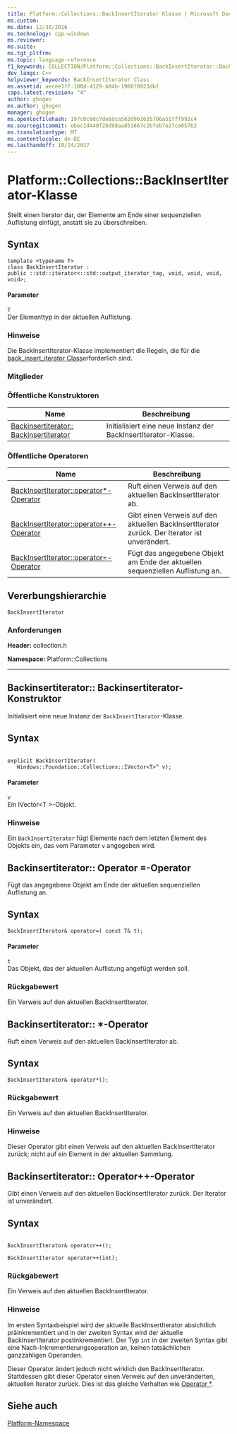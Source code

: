 ```yaml
---
title: Platform::Collections::BackInsertIterator Klasse | Microsoft Docs
ms.custom: 
ms.date: 12/30/2016
ms.technology: cpp-windows
ms.reviewer: 
ms.suite: 
ms.tgt_pltfrm: 
ms.topic: language-reference
f1_keywords: COLLECTION/Platform::Collections::BackInsertIterator::BackInsertIterator
dev_langs: C++
helpviewer_keywords: BackInsertIterator Class
ms.assetid: aecee1ff-100d-4129-b84b-1966f0923dbf
caps.latest.revision: "4"
author: ghogen
ms.author: ghogen
manager: ghogen
ms.openlocfilehash: 197c0c8dc7de6dca562d961635706a51fff992c4
ms.sourcegitcommit: ebec1d449f2bd98aa851667c2bfeb7e27ce657b2
ms.translationtype: MT
ms.contentlocale: de-DE
ms.lasthandoff: 10/24/2017
---
```

# <a name="platformcollectionsbackinsertiterator-class"></a>Platform::Collections::BackInsertIterator-Klasse
Stellt einen Iterator dar, der Elemente am Ende einer sequenziellen Auflistung einfügt, anstatt sie zu überschreiben.  
  
## <a name="syntax"></a>Syntax  
  
```  
template <typename T>  
class BackInsertIterator : 
public ::std::iterator<::std::output_iterator_tag, void, void, void, void>;  
```  
  
#### <a name="parameters"></a>Parameter  
 `T`  
 Der Elementtyp in der aktuellen Auflistung.  
  
### <a name="remarks"></a>Hinweise  
 Die BackInsertIterator-Klasse implementiert die Regeln, die für die [back_insert_iterator Class](../standard-library/back-insert-iterator-class.md)erforderlich sind.  
  
### <a name="members"></a>Mitglieder  
  
### <a name="public-constructors"></a>Öffentliche Konstruktoren  
  
|Name|Beschreibung|  
|----------|-----------------|  
|[Backinsertiterator:: Backinsertiterator](#ctor)|Initialisiert eine neue Instanz der BackInsertIterator-Klasse.|  
  
### <a name="public-operators"></a>Öffentliche Operatoren  
  
|Name|Beschreibung|  
|----------|-----------------|  
|[BackInsertIterator::operator*-Operator](#operator-dereference)|Ruft einen Verweis auf den aktuellen BackInsertIterator ab.|  
|[BackInsertIterator::operator++-Operator](#operator-increment)|Gibt einen Verweis auf den aktuellen BackInsertIterator zurück. Der Iterator ist unverändert.|  
|[BackInsertIterator::operator=-Operator](#operator-assign)|Fügt das angegebene Objekt am Ende der aktuellen sequenziellen Auflistung an.|  
  
## <a name="inheritance-hierarchy"></a>Vererbungshierarchie  
 `BackInsertIterator`  
  
### <a name="requirements"></a>Anforderungen  
 **Header:** collection.h  
  
 **Namespace:** Platform::Collections  
  
---
## <a name="ctor"></a>Backinsertiterator:: Backinsertiterator-Konstruktor
Initialisiert eine neue Instanz der `BackInsertIterator`-Klasse.  
  
## <a name="syntax"></a>Syntax  
  
```  
  
explicit BackInsertIterator(  
   Windows::Foundation::Collections::IVector<T>^ v);  
```  
  
#### <a name="parameters"></a>Parameter  
 `v`  
 Ein IVector\<T >-Objekt.  
  
### <a name="remarks"></a>Hinweise  
 Ein `BackInsertIterator` fügt Elemente nach dem letzten Element des Objekts ein, das vom Parameter `v` angegeben wird.  
 
## <a name="operator-assign"></a>Backinsertiterator:: Operator =-Operator
Fügt das angegebene Objekt am Ende der aktuellen sequenziellen Auflistung an.  
  
## <a name="syntax"></a>Syntax  
  
```    
BackInsertIterator& operator=( const T& t);  
```  
  
#### <a name="parameters"></a>Parameter  
 `t`  
 Das Objekt, das der aktuellen Auflistung angefügt werden soll.  
  
### <a name="return-value"></a>Rückgabewert  
 Ein Verweis auf den aktuellen BackInsertIterator.  

## <a name="operator-dereference"></a>Backinsertiterator:: *-Operator
Ruft einen Verweis auf den aktuellen BackInsertIterator ab.  
  
## <a name="syntax"></a>Syntax  
  
```  
BackInsertIterator& operator*();  
```  
  
### <a name="return-value"></a>Rückgabewert  
 Ein Verweis auf den aktuellen BackInsertIterator.  
  
### <a name="remarks"></a>Hinweise  
 Dieser Operator gibt einen Verweis auf den aktuellen BackInsertIterator zurück; nicht auf ein Element in der aktuellen Sammlung.  
 
## <a name="operator-increment"></a>Backinsertiterator:: Operator++-Operator
Gibt einen Verweis auf den aktuellen BackInsertIterator zurück. Der Iterator ist unverändert.  
  
## <a name="syntax"></a>Syntax  
  
``` 
  
BackInsertIterator& operator++();  
  
BackInsertIterator operator++(int);  
```  
  
### <a name="return-value"></a>Rückgabewert  
 Ein Verweis auf den aktuellen BackInsertIterator.  
  
### <a name="remarks"></a>Hinweise  
 Im ersten Syntaxbeispiel wird der aktuelle BackInsertIterator absichtlich präinkrementiert und in der zweiten Syntax wird der aktuelle BackInsertIterator postinkrementiert. Der Typ `int` in der zweiten Syntax gibt eine Nach-Inkrementierungsoperation an, keinen tatsächlichen ganzzahligen Operanden.  
  
 Dieser Operator ändert jedoch nicht wirklich den BackInsertIterator. Stattdessen gibt dieser Operator einen Verweis auf den unveränderten, aktuellen Iterator zurück. Dies ist das gleiche Verhalten wie [Operator *](#dereference-operator).  
  
  
## <a name="see-also"></a>Siehe auch  
 [Platform-Namespace](platform-namespace-c-cx.md)